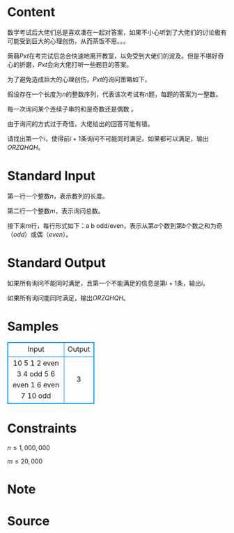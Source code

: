 
# Content

数学考试后大佬们总是喜欢凑在一起对答案，如果不小心听到了大佬们的讨论极有可能受到巨大的心理创伤，从而茶饭不思。。。

蒟蒻$Pxt$在考完试后总会快速地离开教室，以免受到大佬们的波及。但是不堪好奇心的折磨，$Pxt$会向大佬打听一些题目的答案。

为了避免造成巨大的心理创伤，$Pxt$的询问策略如下。

假设存在一个长度为$n$的整数序列，代表该次考试有$n$题，每题的答案为一整数。

每一次询问某个连续子串的和是奇数还是偶数 。

由于询问的方式过于奇怪，大佬给出的回答可能有错。

请找出第一个$i$，使得前$i+1$条询问不可能同时满足。如果都可以满足，输出$ORZQHQH$。

# Standard Input

第一行一个整数$n$，表示数列的长度。

第二行一个整数$m$，表示询问总数。

接下来$m$行，每行形式如下：a b odd/even，表示从第$a$个数到第$b$个数之和为奇（$odd$）或偶（$even$）。

# Standard Output

如果所有询问不能同时满足，且第一个不能满足的信息是第$i+1$条，输出$i$。

如果所有询问能同时满足，输出$ORZQHQH$。

# Samples

<style>
        table,table tr th, table tr td { border:1px solid #0094ff; }
        table { width: 200px; min-height: 25px; line-height: 25px; text-align: center; border-collapse: collapse;}   
    </style>
<table>
	<tr>
		<td>Input</td>
		<td>Output</td>
	</tr>
<tr><td>10
5 
1 2 even
3 4 odd 
5 6 even
1 6 even 
7 10 odd</td><td>3</td></tr></table>


# Constraints

$n≤1,000,000$

$m≤20,000$

# Note



# Source


